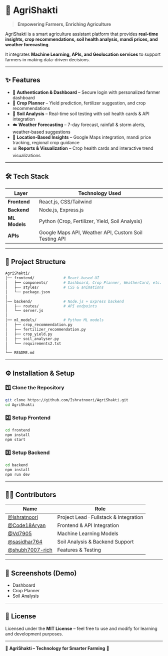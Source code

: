 

# 🌱 AgriShakti

> **Empowering Farmers, Enriching Agriculture**

AgriShakti is a smart agriculture assistant platform that provides **real-time insights, crop recommendations, soil health analysis, mandi prices, and weather forecasting**.  

It integrates **Machine Learning, APIs, and Geolocation services** to support farmers in making data-driven decisions.

---

## ✨ Features

- 🔐 **Authentication & Dashboard** – Secure login with personalized farmer dashboard  
- 🌾 **Crop Planner** – Yield prediction, fertilizer suggestion, and crop recommendations  
- 🧪 **Soil Analysis** – Real-time soil testing with soil health cards & API integration  
- ☁️ **Weather Forecasting** – 7-day forecast, rainfall & storm alerts, weather-based suggestions  
- 📍 **Location-Based Insights** – Google Maps integration, mandi price tracking, regional crop guidance  
- 📊 **Reports & Visualization** – Crop health cards and interactive trend visualizations  

---

## 🛠 Tech Stack

| Layer        | Technology Used |
|--------------|-----------------|
| **Frontend** | React.js, CSS/Tailwind |
| **Backend**  | Node.js, Express.js |
| **ML Models**| Python (Crop, Fertilizer, Yield, Soil Analysis) |
| **APIs**     | Google Maps API, Weather API, Custom Soil Testing API |

---

## 📂 Project Structure

```bash
AgriShakti/
│── frontend/             # React-based UI
│   ├── components/       # Dashboard, Crop Planner, WeatherCard, etc.
│   ├── styles/           # CSS & animations
│   └── package.json
│
│── backend/              # Node.js + Express backend
│   ├── routes/           # API endpoints
│   └── server.js
│
│── ml_models/            # Python ML models
│   ├── crop_recommendation.py
│   ├── fertilizer_recommendation.py
│   ├── crop_yield.py
│   ├── soil_analyser.py
│   └── requirements2.txt
│
└── README.md
````

---

## ⚙️ Installation & Setup

### 1️⃣ Clone the Repository

```bash
git clone https://github.com/Ishratnoori/AgriShakti.git
cd AgriShakti
```

### 2️⃣ Setup Frontend

```bash
cd frontend
npm install
npm start
```

### 3️⃣ Setup Backend

```bash
cd backend
npm install
npm run dev
```


---

## 👨‍💻 Contributors

| Name                                                 | Role                                   |
| ---------------------------------------------------- | -------------------------------------- |
| [@Ishratnoori](https://github.com/Ishratnoori)       | Project Lead · Fullstack & Integration |
| [@Code18Aryan](https://github.com/Code18Aryan)       | Frontend & API Integration             |
| [@Vd7905](https://github.com/Vd7905)                 | Machine Learning Models                |
| [@sasidhar764](https://github.com/sasidhar764)       | Soil Analysis & Backend Support        |
| [@shubh7007-rich](https://github.com/shubh7007-rich) | Features & Testing                     |

---

## 📸 Screenshots (Demo)


* Dashboard
* Crop Planner
* Soil Analysis

---

## 📜 License

Licensed under the **MIT License** – feel free to use and modify for learning and development purposes.

---

🌾 **AgriShakti – Technology for Smarter Farming** 🌱

